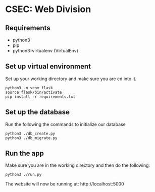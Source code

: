# CSEC: Web Division

## Requirements
 * python3
 * pip
 * python3-virtualenv (VirtualEnv)

## Set up virtual environment
Set up your working directory and make sure you are cd into it.
```
python3 -m venv flask
source flask/bin/activate
pip install -r requirements.txt
```

## Set up the database
Run the following the commands to initialize our database
```
python3 ./db_create.py
python3 ./db_migrate.py
```

## Run the app
Make sure you are in the working directory and then do the following:
```
python3 ./run.py
```

The website will now be running at: http://localhost:5000

